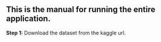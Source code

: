 ## This is the manual for running the entire application.

**Step 1:** Download the dataset from the kaggle url.
